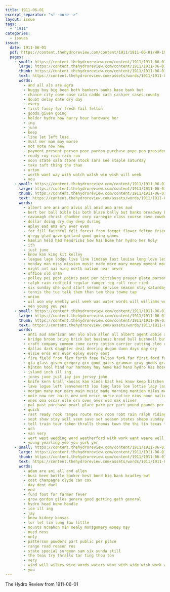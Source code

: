 ```yaml
---
title: 1911-06-01
excerpt_separator: "<!--more-->"
layout: issue
tags:
  - "1911"
categories:
  - issues
issue:
  date: 1911-06-01
  pdf: https://content.thehydroreview.com/content/1911/1911-06-01/HR-1911-06-01.pdf
  pages:
    - small: https://content.thehydroreview.com/content/1911/1911-06-01/small/HR-1911-06-01-01.jpg
      large: https://content.thehydroreview.com/content/1911/1911-06-01/large/HR-1911-06-01-01.jpg
      thumb: https://content.thehydroreview.com/content/1911/1911-06-01/thumbnails/HR-1911-06-01-01.jpg
      text: https://content.thehydroreview.com/assets/words/1911/1911-06-01/HR-1911-06-01-01.txt
      words:
        - and all als are agra
        - buggy buy big been both bankers banks base bank but
        - chance city come case cata caddo cash cashier cases county
        - doubt delay date dry day
        - every
        - first fancy for fresh fail felton
        - goods given going
        - holder hydro how hurry hour hardware her
        - ing
        - june
        - keep
        - line let left lose
        - must mer man may morse
        - not note now new
        - payment present person poor pardon purchase pope peo president
        - ready roy rich rain run
        - soon state sala store stock sara see staple saturday
        - take taft thing the than
        - urton
        - worth want way with watch walsh win wish will week
        - you
    - small: https://content.thehydroreview.com/content/1911/1911-06-01/small/HR-1911-06-01-02.jpg
      large: https://content.thehydroreview.com/content/1911/1911-06-01/large/HR-1911-06-01-02.jpg
      thumb: https://content.thehydroreview.com/content/1911/1911-06-01/thumbnails/HR-1911-06-01-02.jpg
      text: https://content.thehydroreview.com/assets/words/1911/1911-06-01/HR-1911-06-01-02.txt
      words:
        - albert are ani and alvis all amid ama ares aud
        - bert ber ball bible bis both blaze bally but banks broadway bot board blue been brother bunting
        - cavanagh christ chamber corp carnegie class course cove cowder chambers call carne
        - dollar doing dry day deep during
        - epley ead ema ery ever even
        - for fill faithful felt forest from forget flower felton friends flow fire fund finley fellows friday fork fine
        - gregg glad gave garland good going games
        - hamlin held had hendricks how has home har hydro her holy
        - ith
        - just june
        - know kan king kit kelley
        - league lage lodge live line lindsay last louisa long love les land little large like
        - monday man miss mission music made more mary money moment morning mil mas men
        - night not nai ning north nation near never
        - office old oran
        - polley pei post points past per pittsburg prayer plate parsonage pal pound
        - ralph rain redfield regular ranger reg roll rece ried
        - six sunday she sund start sermon service season stay saturday school session side study sharp score sible speak stute state sly sick sins sting
        - tennis the tue talk them than tam thea towne tap
        - union
        - wil won way weekly weil week was water words will williams worst wife with work wan
        - yen young you yea
    - small: https://content.thehydroreview.com/content/1911/1911-06-01/small/HR-1911-06-01-03.jpg
      large: https://content.thehydroreview.com/content/1911/1911-06-01/large/HR-1911-06-01-03.jpg
      thumb: https://content.thehydroreview.com/content/1911/1911-06-01/thumbnails/HR-1911-06-01-03.jpg
      text: https://content.thehydroreview.com/assets/words/1911/1911-06-01/HR-1911-06-01-03.txt
      words:
        - anti aud american ann alo alva allen all albert agent abbie ask able are ago and angeles asa age ale
        - bridge broom bring brick but business bread bull bushnell butter break balance banks boys bay baptist barr bound bee been breed buy began buckmaster bandy butcher both brother board
        - craft company common come carry cotton carrier cutting cleo corn collier case clerk came cata cota col call custer can city credit cant carnegie carl cure collins clampitt county cha church car cream coffey cox cutter cadet chet cattle cake cash cleaver court
        - dallas dark daughter deal deering dugan dunn days day dry
        - elsie eros ens ever epley every east
        - fire field from firm forth free felton fork far first ford frank fine fuller fresh frost few for fore fair fam fight friday farm found frame
        - gia glass given gregory gin good gates grammar gray goods grade general goes glidewell glad gave
        - hinton hool hind hur harmony hay home had hens hydro has hosey hands hallie house head harvest her hot high homa harness horse har hardware half hose how handsome
        - island inch ill ing
        - jones june just jay jon jersey john
        - knife kern krall kansas kan kinds kast kei know keep kitchen
        - laws logue left leavenworth los long late loe lottie lacy last lawton lay lose less lewis large law len let low lot lady landingham line lines
        - morgan many mer mary main music made morning mention miles men meth milk mare miss market may monday money most mai mow malsom minch mildred
        - note now ner nails new ned neice nurse notice nims noon nations nice never names night not north
        - ones oma oscar olle orn oven over old oak oliver
        - pal past purchase pearl place pare per part pound pounds por profit patient public pai pac price people pure palmer port pair puller pope
        - quick
        - rast ready rook ranges route rock room robt rain ralph riding rolla row roads red ria rack rochester
        - sept shaw stay sell seem save set season states shape sunday still sale stolen schools second school six send summer stove stunz stock steel start sees september seed seven state sear see snyder strong sherman silk smith she snow special sam springs standard sat sus stone such shirts street soon sing sah side saw saturday
        - tell train tour taken thralls thomas town the thi tin texas thy top them trust table take than trip
        - uch
        - van very
        - wert west wedding word weatherford with work want weare well week working wagon wire why worth weight wait water will while ware went weeks woods wilson wall was wife write weather weston
        - young yearling yee you york yer
    - small: https://content.thehydroreview.com/content/1911/1911-06-01/small/HR-1911-06-01-04.jpg
      large: https://content.thehydroreview.com/content/1911/1911-06-01/large/HR-1911-06-01-04.jpg
      thumb: https://content.thehydroreview.com/content/1911/1911-06-01/thumbnails/HR-1911-06-01-04.jpg
      text: https://content.thehydroreview.com/assets/words/1911/1911-06-01/HR-1911-06-01-04.txt
      words:
        - adam are ani all and allen
        - busi been bottle banker best bond big bank bradley but
        - cost champagne clyde can cox
        - day dent duel
        - end
        - fund foot for farmer fever
        - grow gordon giles genera good getting gath general
        - hydro head hone handle
        - ice ill ing
        - jay
        - know kidney kansas
        - lor let lin lung law little
        - mounts mcmahon min mealy montgomery money may
        - need ness
        - only
        - patterson powders part public per place
        - range road reason ros
        - state special surgeon sam six sunda still
        - the teas try thralls tar ting thou ton
        - very
        - wind will wilkes wire words waters want with wide wish work watch williams
        - you
---
```


The Hydro Review from 1911-06-01

<!--more-->

